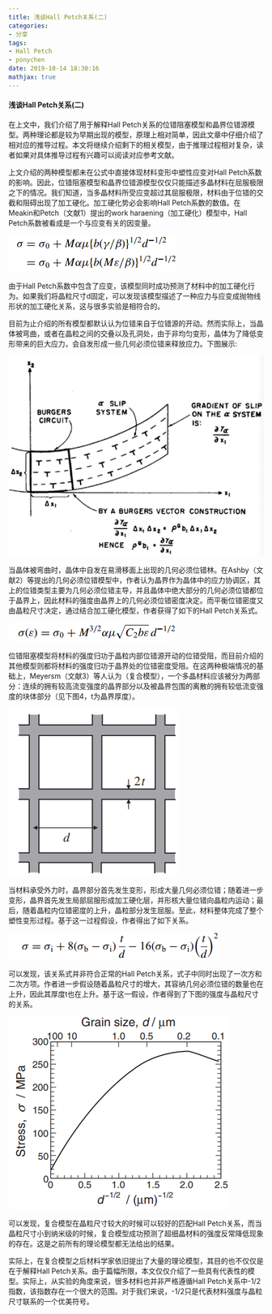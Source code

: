 ```yaml
---
title: 浅谈Hall Petch关系(二)
categories: 
- 分享
tags: 
- Hall Petch
- ponychen
date: 2019-10-14 18:30:16
mathjax: true
---
```


####  浅谈Hall Petch关系(二)

在上文中，我们介绍了用于解释Hall Petch关系的位错阻塞模型和晶界位错源模型。两种理论都是较为早期出现的模型，原理上相对简单，因此文章中仔细介绍了相对应的推导过程。本文将继续介绍剩下的相关模型，由于推理过程相对复杂，读者如果对具体推导过程有兴趣可以阅读对应参考文献。

上文介绍的两种模型都未在公式中直接体现材料变形中塑性应变对Hall Petch系数的影响。因此，位错阻塞模型和晶界位错源模型仅仅只能描述多晶材料在屈服极限之下的情况。我们知道，当多晶材料所受应变超过其屈服极限，材料由于位错的交截和阻碍出现了加工硬化。加工硬化势必会影响Hall Petch系数的数值。在Meakin和Petch（文献1）提出的work haraening（加工硬化）模型中，Hall Petch系数被看成是一个与应变有关的因变量。

![](share05/share051.png)

由于Hall Petch系数中包含了应变，该模型同时成功预测了材料中的加工硬化行为。如果我们将晶粒尺寸d固定，可以发现该模型描述了一种应力与应变成抛物线形状的加工硬化关系，这与很多实验是相符合的。

目前为止介绍的所有模型都默认认为位错来自于位错源的开动。然而实际上，当晶体被弯曲，或者在晶粒之间的交叠以及孔洞处，由于非均匀变形，晶体为了降低变形带来的巨大应力，会自发形成一些几何必须位错来释放应力。下图展示:

![](share05/share052.png)

当晶体被弯曲时，晶体中自发在易滑移面上出现的几何必须位错林。在Ashby（文献2）等提出的几何必须位错模型中，作者认为晶界作为晶体中的应力协调区，其上的位错类型主要为几何必须位错主导，并且晶体中绝大部分的几何必须位错都位于晶界上，因此材料的强度由晶界上的几何必须位错密度决定。而平衡位错密度又由晶粒尺寸决定，通过结合加工硬化模型，作者获得了如下的Hall Petch关系式。

![](share05/share053.png)

位错阻塞模型将材料的强度归功于晶粒内部位错源开动的位错受阻，而目前介绍的其他模型则都将材料的强度归功于晶界处的位错密度受阻。在这两种极端情况的基础上，Meyersm（文献3）等人认为（复合模型），一个多晶材料应该被分为两部分：连续的拥有较高流变强度的晶界部分以及被晶界包围的离散的拥有较低流变强度的块体部分（见下图4，t为晶界厚度）。

![](share05/share054.png)

当材料承受外力时，晶界部分首先发生变形，形成大量几何必须位错；随着进一步变形，晶界首先发生局部屈服形成加工硬化层，并形核大量位错向晶粒内运动；最后，随着晶粒内位错密度的上升，晶粒部分发生屈服。至此，材料整体完成了整个塑性变形过程。基于这一过程假设，作者得出了如下关系。

![](share05/share055.png)

可以发现，该关系式并非符合正常的Hall Petch关系，式子中同时出现了一次方和二次方项。作者进一步假设随着晶粒尺寸的增大，其容纳几何必须位错的数量也在上升，因此其厚度t也在上升。基于这一假设，作者得到了下图的强度与晶粒尺寸的关系。

![](share05/share056.png)

可以发现，复合模型在晶粒尺寸较大的时候可以较好的匹配Hall Petch关系，而当晶粒尺寸小到纳米级的时候，复合模型成功预测了超细晶材料的强度反常降低现象的存在。这是之前所有的理论模型都无法给出的结果。

实际上，在复合模型之后材料学家依旧提出了大量的理论模型，其目的也不仅仅是在于解释Hall Petch关系。由于篇幅所限，本文仅仅介绍了一些具有代表性的模型。实际上，从实验的角度来说，很多材料也并非严格遵循Hall Petch关系中-1/2指数，该指数存在一个很大的范围。对于我们来说，-1/2只是代表材料强度与晶粒尺寸联系的一个优美符号。
